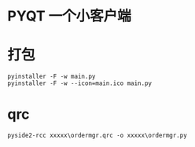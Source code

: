 # PYQT 一个小客户端

# 打包
```text
pyinstaller -F -w main.py
pyinstaller -F -w --icon=main.ico main.py
```
# qrc
```text
pyside2-rcc xxxxx\ordermgr.qrc -o xxxxx\ordermgr.py
```